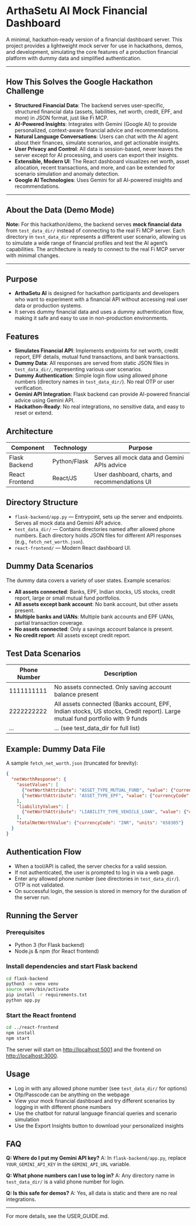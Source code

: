 # ArthaSetu AI Mock Financial Dashboard

A minimal, hackathon-ready version of a financial dashboard server. This project provides a lightweight mock server for use in hackathons, demos, and development, simulating the core features of a production financial platform with dummy data and simplified authentication.

---

## How This Solves the Google Hackathon Challenge

- **Structured Financial Data**: The backend serves user-specific, structured financial data (assets, liabilities, net worth, credit, EPF, and more) in JSON format, just like Fi MCP.
- **AI-Powered Insights**: Integrates with Gemini (Google AI) to provide personalized, context-aware financial advice and recommendations.
- **Natural Language Conversations**: Users can chat with the AI agent about their finances, simulate scenarios, and get actionable insights.
- **User Privacy and Control**: All data is session-based, never leaves the server except for AI processing, and users can export their insights.
- **Extensible, Modern UI**: The React dashboard visualizes net worth, asset allocation, recent transactions, and more, and can be extended for scenario simulation and anomaly detection.
- **Google AI Technologies**: Uses Gemini for all AI-powered insights and recommendations.

---

## About the Data (Demo Mode)

**Note:**
For this hackathon/demo, the backend serves **mock financial data** from `test_data_dir/` instead of connecting to the real Fi MCP server. Each directory in `test_data_dir` represents a different user scenario, allowing us to simulate a wide range of financial profiles and test the AI agent’s capabilities. The architecture is ready to connect to the real Fi MCP server with minimal changes.

---

## Purpose

- **ArthaSetu AI** is designed for hackathon participants and developers who want to experiment with a financial API without accessing real user data or production systems.
- It serves dummy financial data and uses a dummy authentication flow, making it safe and easy to use in non-production environments.

## Features

- **Simulates Financial API**: Implements endpoints for net worth, credit report, EPF details, mutual fund transactions, and bank transactions.
- **Dummy Data**: All responses are served from static JSON files in `test_data_dir/`, representing various user scenarios.
- **Dummy Authentication**: Simple login flow using allowed phone numbers (directory names in `test_data_dir/`). No real OTP or user verification.
- **Gemini API Integration**: Flask backend can provide AI-powered financial advice using Gemini API.
- **Hackathon-Ready**: No real integrations, no sensitive data, and easy to reset or extend.

## Architecture

| Component         | Technology   | Purpose                                              |
|-------------------|-------------|------------------------------------------------------|
| Flask Backend     | Python/Flask| Serves all mock data and Gemini APIs advice           |
| React Frontend    | React/JS    | User dashboard, charts, and recommendations UI        |

## Directory Structure

- `flask-backend/app.py` — Entrypoint, sets up the server and endpoints. Serves all mock data and Gemini API advice.
- `test_data_dir/` — Contains directories named after allowed phone numbers. Each directory holds JSON files for different API responses (e.g., `fetch_net_worth.json`).
- `react-frontend/` — Modern React dashboard UI.

## Dummy Data Scenarios

The dummy data covers a variety of user states. Example scenarios:

- **All assets connected**: Banks, EPF, Indian stocks, US stocks, credit report, large or small mutual fund portfolios.
- **All assets except bank account**: No bank account, but other assets present.
- **Multiple banks and UANs**: Multiple bank accounts and EPF UANs, partial transaction coverage.
- **No assets connected**: Only a savings account balance is present.
- **No credit report**: All assets except credit report.

## Test Data Scenarios

| Phone Number | Description |
|-------------|-------------|
| 1111111111  | No assets connected. Only saving account balance present |
| 2222222222  | All assets connected (Banks account, EPF, Indian stocks, US stocks, Credit report). Large mutual fund portfolio with 9 funds |
| ...         | ... (see test_data_dir for full list) |

## Example: Dummy Data File

A sample `fetch_net_worth.json` (truncated for brevity):

```json
{
  "netWorthResponse": {
    "assetValues": [
      {"netWorthAttribute": "ASSET_TYPE_MUTUAL_FUND", "value": {"currencyCode": "INR", "units": "84642"}},
      {"netWorthAttribute": "ASSET_TYPE_EPF", "value": {"currencyCode": "INR", "units": "211111"}}
    ],
    "liabilityValues": [
      {"netWorthAttribute": "LIABILITY_TYPE_VEHICLE_LOAN", "value": {"currencyCode": "INR", "units": "5000"}}
    ],
    "totalNetWorthValue": {"currencyCode": "INR", "units": "658305"}
  }
}
```

## Authentication Flow

- When a tool/API is called, the server checks for a valid session.
- If not authenticated, the user is prompted to log in via a web page.
- Enter any allowed phone number (see directories in `test_data_dir/`). OTP is not validated.
- On successful login, the session is stored in memory for the duration of the server run.

## Running the Server

### Prerequisites
- Python 3 (for Flask backend)
- Node.js & npm (for React frontend)

### Install dependencies and start Flask backend
```sh
cd flask-backend
python3 -m venv venv
source venv/bin/activate
pip install -r requirements.txt
python app.py
```

### Start the React frontend
```sh
cd ../react-frontend
npm install
npm start
```

The server will start on [http://localhost:5001](http://localhost:5001) and the frontend on [http://localhost:3000](http://localhost:3000).

## Usage
- Log in with any allowed phone number (see `test_data_dir/` for options)
- Otp/Passcode can be anything on the webpage
- View your mock financial dashboard and try different scenarios by logging in with different phone numbers
- Use the chatbot for natural language financial queries and scenario simulation
- Use the Export Insights button to download your personalized insights

## FAQ

**Q: Where do I put my Gemini API key?**
A: In `flask-backend/app.py`, replace `YOUR_GEMINI_API_KEY` in the `GEMINI_API_URL` variable.

**Q: What phone numbers can I use to log in?**
A: Any directory name in `test_data_dir/` is a valid phone number for login.

**Q: Is this safe for demos?**
A: Yes, all data is static and there are no real integrations.

---

For more details, see the USER_GUIDE.md. 